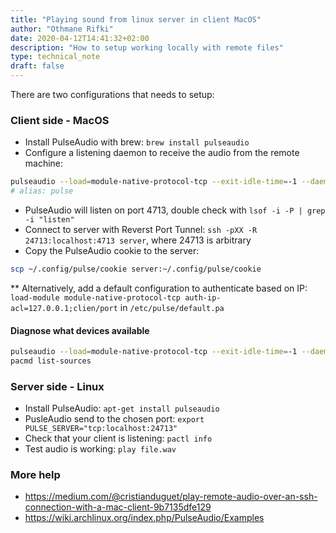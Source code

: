 ```yaml
---
title: "Playing sound from linux server in client MacOS"
author: "Othmane Rifki"
date: 2020-04-12T14:41:32+02:00
description: "How to setup working locally with remote files"
type: technical_note
draft: false
---
```



There are two configurations that needs to setup:

### Client side - MacOS

* Install PulseAudio with brew: `brew install pulseaudio`
* Configure a listening daemon to receive the audio from the remote machine: 
``` bash 
pulseaudio --load=module-native-protocol-tcp --exit-idle-time=-1 --daemon
# alias: pulse
```
* PulseAudio will listen on port 4713, double check with `lsof -i -P | grep -i "listen"`
* Connect to server with Reverst Port Tunnel: `ssh -pXX -R 24713:localhost:4713 server`, where 24713 is arbitrary
* Copy the PulseAudio cookie to the server: 
``` bash 
scp ~/.config/pulse/cookie server:~/.config/pulse/cookie
```
** Alternatively, add a default configuration to authenticate based on IP: `load-module module-native-protocol-tcp auth-ip-acl=127.0.0.1;clien/port` in `/etc/pulse/default.pa`

#### Diagnose what devices available

``` bash 
pulseaudio --load=module-native-protocol-tcp --exit-idle-time=-1 --daemon
pacmd list-sources
```

### Server side - Linux

* Install PulseAudio: `apt-get install pulseaudio`
* PusleAudio send to the chosen port: `export PULSE_SERVER="tcp:localhost:24713"`
* Check that your client is listening: `pactl info`
* Test audio is working: `play file.wav`



### More help 
* https://medium.com/@cristianduguet/play-remote-audio-over-an-ssh-connection-with-a-mac-client-9b7135dfe129
* https://wiki.archlinux.org/index.php/PulseAudio/Examples



